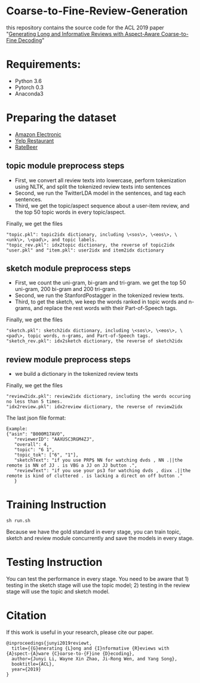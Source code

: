 # Coarse-to-Fine-Review-Generation
this repository contains the source code for the ACL 2019 paper "[Generating Long and Informative Reviews with Aspect-Aware Coarse-to-Fine Decoding](https://arxiv.org/abs/1906.05667)"

# Requirements:

- Python 3.6
- Pytorch 0.3
- Anaconda3

# Preparing the dataset

- [Amazon Electronic](http://jmcauley.ucsd.edu/data/amazon/links.html)
- [Yelp Restaurant](https://www.yelp.com/dataset/challenge)
- [RateBeer](http://cseweb.ucsd.edu/~jmcauley/datasets.html#multi_aspect)

## topic module preprocess steps

- First, we convert all review texts into lowercase, perform tokenization using NLTK, and split the tokenized review texts into sentences
- Second, we run the TwitterLDA model in the sentences, and tag each sentences.
- Third, we get the topic/aspect sequence about a user-item review, and the top 50 topic words in every topic/aspect.

Finally, we get the files

```
"topic.pkl": topic2idx dictionary, including \<sos\>, \<eos\>, \<unk\>, \<pad\>, and topic labels.
"topic_rev.pkl": idx2topic dictionary, the reverse of topic2idx
"user.pkl" and "item.pkl": user2idx and item2idx dictionary
```

## sketch module preprocess steps

- First, we count the uni-gram, bi-gram and tri-gram. we get the top 50 uni-gram, 200 bi-gram and 200 tri-gram.
- Second, we run the StanfordPostagger in the tokenized review texts.
- Third, to get the sketch, we keep the words ranked in topic words and n-grams, and replace the rest words with their Part-of-Speech tags.

Finally, we get the files

```
"sketch.pkl": sketch2idx dictionary, including \<sos\>, \<eos\>, \<pad\>, topic words, n-grams, and Part-of-Speech tags.
"sketch_rev.pkl": idx2sketch dictionary, the reverse of sketch2idx
```

## review module preprocess steps

- we build a dictionary in the tokenized review texts

Finally, we get the files

```
"review2idx.pkl": review2idx dictionary, including the words occuring no less than 5 times.
"idx2review.pkl": idx2review dictionary, the reverse of review2idx
```

The last json file format:
```
Example:
{"asin": "B000M17AVO",
   "reviewerID": "AAXUSC3RGM4ZJ", 
   "overall": 4,
   "topic": "6 1", 
   "topic_tok": ["6", "1"], 
   "sketchText": "if you use PRP$ NN for watching dvds , NN .||the remote is NN of JJ . is VBG a JJ on JJ button .", 
   "reviewText": "if you use your ps3 for watching dvds , divx .||the remote is kind of cluttered . is lacking a direct on off button ."
   }
```

# Training Instruction

```
sh run.sh
```

Because we have the gold standard in every stage, you can train topic, sketch and review module concurrently and save the models in every stage. 

# Testing Instruction

You can test the performance in every stage. You need to be aware that 1) testing in the sketch stage will use the topic model; 2) testing in the review stage will use the topic and sketch model.

# Citation

If this work is useful in your research, please cite our paper.

```
@inproceedings{junyi2019reviewt,
  title={{G}enerating {L}ong and {I}nformative {R}eviews with {A}spect-{A}ware {C}oarse-to-{F}ine {D}ecoding},
  author={Junyi Li, Wayne Xin Zhao, Ji-Rong Wen, and Yang Song},
  booktitle={ACL},
  year={2019}
}
```

